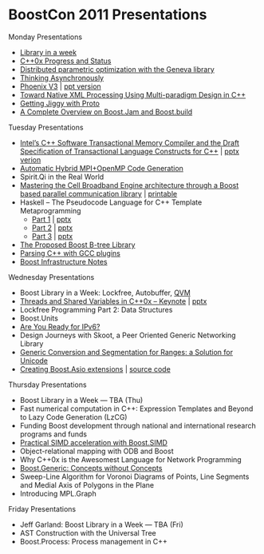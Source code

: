 # BoostCon 2011 Presentations

Monday Presentations

* [Library in a week](https://github.com/boostcon/2011_presentations/raw/master/mon/liaw_overview.pdf)
* [C++0x Progress and Status](https://github.com/boostcon/2011_presentations/raw/master/mon/cpp0x_overview.pdf)
* [Distributed parametric optimization with the Geneva library](https://github.com/boostcon/2011_presentations/raw/master/mon/boostcon2011_geneva.pdf)
* [Thinking Asynchronously](https://github.com/boostcon/2011_presentations/raw/master/mon/thinking_asynchronously.pdf)
* [Phoenix V3](https://github.com/boostcon/2011_presentations/raw/master/mon/phoenix_v3.pdf) | [ppt version](https://github.com/boostcon/2011_presentations/raw/master/mon/phoenix_v3.ppt)
* [Toward Native XML Processing Using Multi-paradigm Design in C++](https://github.com/boostcon/2011_presentations/raw/master/mon/leesa_boostcon.pdf)
* [Getting Jiggy with Proto](https://github.com/MetaScale/boost-con-2011/tree/master/proto)
* [A Complete Overview on Boost.Jam and Boost.build](https://github.com/boostcon/2011_presentations/raw/master/mon/Boost.Build.pdf)

Tuesday Presentations

* [Intel’s C++ Software Transactional Memory Compiler and the Draft Specification of Transactional Language Constructs for C++](https://github.com/boostcon/2011_presentations/raw/master/tue/boostcon_tm_spec.pdf) | [pptx verion](https://github.com/boostcon/2011_presentations/raw/master/tue/boostcon_tm_spec.pptx)
* [Automatic Hybrid MPI+OpenMP Code Generation](https://github.com/boostcon/2011_presentations/raw/master/tue/bsppp.pdf)
* Spirit.Qi in the Real World
* [Mastering the Cell Broadband Engine architecture through a Boost based parallel communication library](https://github.com/boostcon/2011_presentations/raw/master/tue/cell_mpi.pdf) | [printable](https://github.com/boostcon/2011_presentations/raw/master/tue/cell_mpi_printable.pdf)
* Haskell – The Pseudocode Language for C++ Template Metaprogramming
   - [Part 1](https://github.com/boostcon/2011_presentations/raw/master/tue/haskell/Bartosz1.pdf)  |  [pptx](https://github.com/boostcon/2011_presentations/raw/master/tue/haskell/Bartosz1.pptx)
   - [Part 2](https://github.com/boostcon/2011_presentations/raw/master/tue/haskell/Bartosz2.pdf)  |  [pptx](https://github.com/boostcon/2011_presentations/raw/master/tue/haskell/Bartosz2.pptx)
   - [Part 3](https://github.com/boostcon/2011_presentations/raw/master/tue/haskell/Bartosz3.pdf)  |  [pptx](https://github.com/boostcon/2011_presentations/raw/master/tue/haskell/Bartosz3.pptx)
* [The Proposed Boost B-tree Library](https://github.com/boostcon/2011_presentations/raw/master/tue/proposed_b_tree_library.pdf)
* [Parsing C++ with GCC plugins](https://github.com/boostcon/2011_presentations/raw/master/tue/parsing_cxx_with_gcc_plugins.pdf)
* [Boost Infrastructure Notes](https://github.com/boostcon/2011_presentations/blob/master/tue/boostcon_infrastructure.markdown)

Wednesday Presentations

* Boost Library in a Week: Lockfree, Autobuffer, [QVM](https://github.com/boostcon/2011_presentations/raw/master/wed/liaw-qvm.pdf)
* [Threads and Shared Variables in C++0x – Keynote](boehm-boostcon11.pdf) | [pptx](boehm-boostcon11.pptx)
* Lockfree Programming Part 2: Data Structures	
* Boost.Units
* [Are You Ready for IPv6?](https://github.com/boostcon/2011_presentations/raw/master/wed/IPv6.pdf)
* Design Journeys with Skoot, a Peer Oriented Generic Networking Library	
* [Generic Conversion and Segmentation for Ranges: a Solution for Unicode](https://github.com/boostcon/2011_presentations/raw/master/wed/unicode.pdf)
* [Creating Boost.Asio extensions](https://github.com/boostcon/2011_presentations/raw/master/wed/creating_boost_asio_extensions.pdf) | [source code](https://github.com/boostcon/2011_presentations/tree/master/wed/asio_extentions)

Thursday Presentations

* Boost Library in a Week — TBA (Thu)
* Fast numerical computation in C++: Expression Templates and Beyond to Lazy Code Generation (LzCG)	
* Funding Boost development through national and international research programs and funds
* [Practical SIMD acceleration with Boost.SIMD](https://github.com/boostcon/2011_presentations/raw/master/thu/simd.pdf)
* Object-relational mapping with ODB and Boost
* Why C++0x is the Awesomest Language for Network Programming
* [Boost.Generic: Concepts without Concepts](https://github.com/boostcon/2011_presentations/raw/master/thu/Boost.Generic.pdf)
* Sweep-Line Algorithm for Voronoi Diagrams of Points, Line Segments and Medial Axis of Polygons in the Plane
* Introducing MPL.Graph

Friday Presentations

* Jeff Garland: Boost Library in a Week — TBA (Fri)
* AST Construction with the Universal Tree
* Boost.Process: Process management in C++
